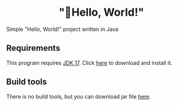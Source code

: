<h1 align="center">"👋Hello, World!"</h1>
Simple "Hello, World!" project written in Java
<h2>Requirements</h2>
This program requires <a href="https://www.oracle.com/java/technologies/downloads/#java17">JDK 17</a>. Click <a href="https://www.oracle.com/java/technologies/downloads/#java17">here</a> to download and install it.
<h2>Build tools</h2>
There is no build tools, but you can download jar file <a href="https://github.com/GoldenVadim/HelloWorld/releases/tag/release">here</a>.
